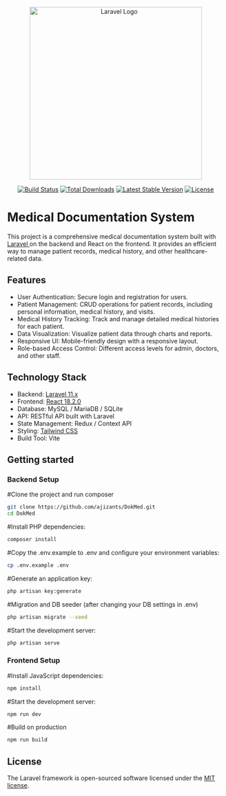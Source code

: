 <p align="center"><a href="https://laravel.com" target="_blank"><img src="https://raw.githubusercontent.com/laravel/art/master/logo-lockup/5%20SVG/2%20CMYK/1%20Full%20Color/laravel-logolockup-cmyk-red.svg" width="400" alt="Laravel Logo"></a></p>

<p align="center">
<a href="https://github.com/laravel/framework/actions"><img src="https://github.com/laravel/framework/workflows/tests/badge.svg" alt="Build Status"></a>
<a href="https://packagist.org/packages/laravel/framework"><img src="https://img.shields.io/packagist/dt/laravel/framework" alt="Total Downloads"></a>
<a href="https://packagist.org/packages/laravel/framework"><img src="https://img.shields.io/packagist/v/laravel/framework" alt="Latest Stable Version"></a>
<a href="https://packagist.org/packages/laravel/framework"><img src="https://img.shields.io/packagist/l/laravel/framework" alt="License"></a>
</p>

# Medical Documentation System

This project is a comprehensive medical documentation system built with <a href="https://laravel.com">Laravel </a> on the backend and React on the frontend. It provides an efficient way to manage patient records, medical history, and other healthcare-related data.

## Features

-   User Authentication: Secure login and registration for users.
-   Patient Management: CRUD operations for patient records, including personal information, medical history, and visits.
-   Medical History Tracking: Track and manage detailed medical histories for each patient.
-   Data Visualization: Visualize patient data through charts and reports.
-   Responsive UI: Mobile-friendly design with a responsive layout.
-   Role-based Access Control: Different access levels for admin, doctors, and other staff.

## Technology Stack

-   Backend: <a href="https://laravel.com">Laravel 11.x</a>
-   Frontend: <a href="https://react.dev/">React 18.2.0</a>
-   Database: MySQL / MariaDB / SQLite
-   API: RESTful API built with Laravel
-   State Management: Redux / Context API
-   Styling: [Tailwind CSS](https://tailwindcss.com/)
-   Build Tool: Vite

## Getting started

### Backend Setup

#Clone the project and run composer

```bash
git clone https://github.com/ajizants/DokMed.git
cd DokMed
```

#Install PHP dependencies:

```bash
composer install

```

#Copy the .env.example to .env and configure your environment variables:

```bash
cp .env.example .env

```

#Generate an application key:

```bash
php artisan key:generate

```

#Migration and DB seeder (after changing your DB settings in .env)

```bash
php artisan migrate --seed

```

#Start the development server:

```bash
php artisan serve

```

### Frontend Setup

#Install JavaScript dependencies:

```bash
npm install
```

#Start the development server:

```bash
npm run dev

```

#Build on production

```bash
npm run build

```

## License

The Laravel framework is open-sourced software licensed under the [MIT license](https://opensource.org/licenses/MIT).

